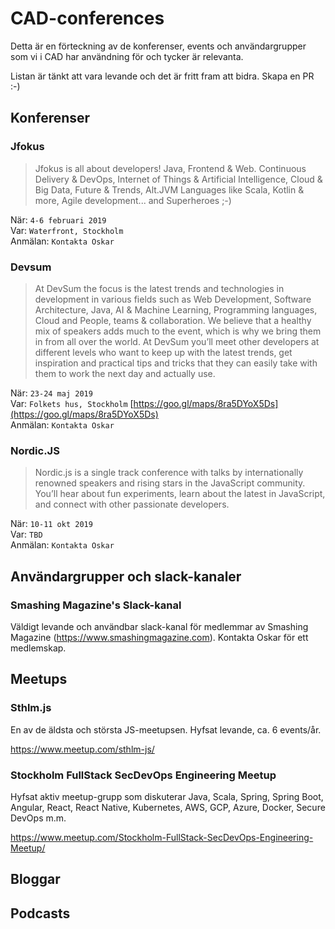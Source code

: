 # CAD-conferences
Detta är en förteckning av de konferenser, events och användargrupper som vi i CAD har användning för och tycker är relevanta. 

Listan är tänkt att vara levande och det är fritt fram att bidra. Skapa en PR :-)

## Konferenser
### Jfokus
> Jfokus is all about developers! Java, Frontend & Web. Continuous Delivery & DevOps, Internet of Things & Artificial Intelligence, Cloud & Big Data, Future & Trends, Alt.JVM Languages like Scala, Kotlin & more, Agile development... and Superheroes ;-)

När: `4-6 februari 2019`<br>
Var: `Waterfront, Stockholm`<br>
Anmälan: `Kontakta Oskar`<br>
### Devsum
> At DevSum the focus is the latest trends and technologies in development in various fields such as Web Development, Software Architecture, Java, AI & Machine Learning, Programming languages, Cloud and People, teams & collaboration. We believe that a healthy mix of speakers adds much to the event, which is why we bring them in from all over the world. At DevSum you’ll meet other developers at different levels who want to keep up with the latest trends, get inspiration and practical tips and tricks that they can easily take with them to work the next day and actually use.

När: `23-24 maj 2019`<br>
Var: `Folkets hus, Stockholm` [https://goo.gl/maps/8ra5DYoX5Ds](https://goo.gl/maps/8ra5DYoX5Ds)<br>
Anmälan: `Kontakta Oskar`<br>
### Nordic.JS
> Nordic.js is a single track conference with talks by internationally renowned speakers and rising stars in the JavaScript community. You’ll hear about fun experiments, learn about the latest in JavaScript, and connect with other passionate developers.

När: `10-11 okt 2019`<br>
Var: `TBD`<br>
Anmälan: `Kontakta Oskar`<br>
## Användargrupper och slack-kanaler
### Smashing Magazine's Slack-kanal
Väldigt levande och användbar slack-kanal för medlemmar av Smashing Magazine (https://www.smashingmagazine.com). Kontakta Oskar för ett medlemskap.

## Meetups
### Sthlm.js
En av de äldsta och största JS-meetupsen. Hyfsat levande, ca. 6 events/år.

https://www.meetup.com/sthlm-js/

### Stockholm FullStack SecDevOps Engineering Meetup
Hyfsat aktiv meetup-grupp som diskuterar Java, Scala, Spring, Spring Boot, Angular, React, React Native, Kubernetes, AWS, GCP, Azure, Docker, Secure DevOps m.m. 

https://www.meetup.com/Stockholm-FullStack-SecDevOps-Engineering-Meetup/
## Bloggar

## Podcasts
